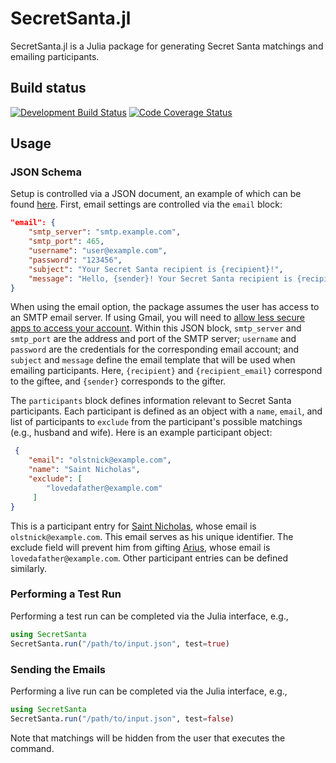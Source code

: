 # SecretSanta.jl
SecretSanta.jl is a Julia package for generating Secret Santa matchings and emailing participants.

## Build status
<a href="https://github.com/tasseff/SecretSanta.jl/actions?query=workflow%3AContinuous%20Integration"><img src="https://github.com/tasseff/SecretSanta.jl/workflows/Continuous%20Integration/badge.svg?branch=master" align="top" alt="Development Build Status"></a> <a href="https://codecov.io/gh/tasseff/SecretSanta.jl"><img align="top" src="https://codecov.io/gh/tasseff/SecretSanta.jl/branch/master/graph/badge.svg" alt="Code Coverage Status"></a>

## Usage
### JSON Schema
Setup is controlled via a JSON document, an example of which can be found [here](test/test.json).
First, email settings are controlled via the `email` block:
```json
"email": {
    "smtp_server": "smtp.example.com",
    "smtp_port": 465,
    "username": "user@example.com",
    "password": "123456",
    "subject": "Your Secret Santa recipient is {recipient}!",
    "message": "Hello, {sender}! Your Secret Santa recipient is {recipient} ({recipient_email}). The maximum spending limit is $100.00. Merry Christmas!"
}
```
When using the email option, the package assumes the user has access to an SMTP email server.
If using Gmail, you will need to [allow less secure apps to access your account](https://myaccount.google.com/lesssecureapps).
Within this JSON block, `smtp_server` and `smtp_port` are the address and port of the SMTP server; `username` and `password` are the credentials for the corresponding email account; and `subject` and `message` define the email template that will be used when emailing participants.
Here, `{recipient}` and `{recipient_email}` correspond to the giftee, and `{sender}` corresponds to the gifter.

The `participants` block defines information relevant to Secret Santa participants.
Each participant is defined as an object with a `name`, `email`, and list of participants to `exclude` from the participant's possible matchings (e.g., husband and wife).
Here is an example participant object:
```json
 {
    "email": "olstnick@example.com",
    "name": "Saint Nicholas",
    "exclude": [
        "lovedafather@example.com"
     ]
}
```
This is a participant entry for [Saint Nicholas](https://en.wikipedia.org/wiki/Saint_Nicholas), whose email is `olstnick@example.com`.
This email serves as his unique identifier.
The exclude field will prevent him from gifting [Arius](https://en.wikipedia.org/wiki/Arius), whose email is `lovedafather@example.com`.
Other participant entries can be defined similarly.

### Performing a Test Run
Performing a test run can be completed via the Julia interface, e.g.,
```julia
using SecretSanta
SecretSanta.run("/path/to/input.json", test=true)
```

### Sending the Emails
Performing a live run can be completed via the Julia interface, e.g.,
```julia
using SecretSanta
SecretSanta.run("/path/to/input.json", test=false)
```
Note that matchings will be hidden from the user that executes the command.
